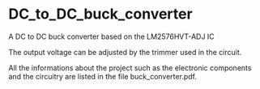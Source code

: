 # DC_to_DC_buck_converter
A DC to DC buck converter based on the LM2576HVT-ADJ IC

The output voltage can be adjusted by the trimmer used in the circuit.

All the informations about the project such as the electronic components and the circuitry are listed in the file buck_converter.pdf.
